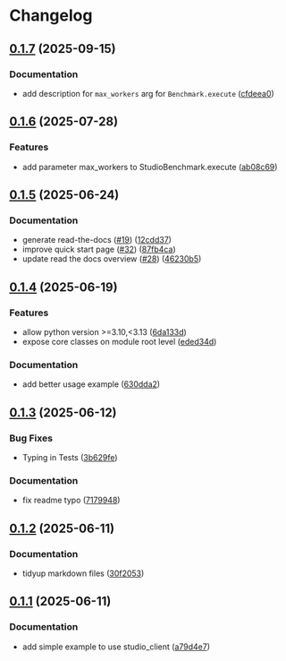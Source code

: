 # Changelog

## [0.1.7](https://github.com/Aleph-Alpha/pharia-studio-sdk/compare/v0.1.6...v0.1.7) (2025-09-15)


### Documentation

* add description for `max_workers` arg for `Benchmark.execute` ([cfdeea0](https://github.com/Aleph-Alpha/pharia-studio-sdk/commit/cfdeea0f62a088a52ac750c1600e0ec724aceac6))

## [0.1.6](https://github.com/Aleph-Alpha/pharia-studio-sdk/compare/v0.1.5...v0.1.6) (2025-07-28)


### Features

* add parameter max_workers to StudioBenchmark.execute ([ab08c69](https://github.com/Aleph-Alpha/pharia-studio-sdk/commit/ab08c69aee0e597ad0f8737e8946d3282bb01b69))

## [0.1.5](https://github.com/Aleph-Alpha/pharia-studio-sdk/compare/v0.1.4...v0.1.5) (2025-06-24)


### Documentation

* generate read-the-docs ([#19](https://github.com/Aleph-Alpha/pharia-studio-sdk/issues/19)) ([12cdd37](https://github.com/Aleph-Alpha/pharia-studio-sdk/commit/12cdd37ee6395609fe6ff51fd1f1e7f256893d1c))
* improve quick start page ([#32](https://github.com/Aleph-Alpha/pharia-studio-sdk/issues/32)) ([87fb4ca](https://github.com/Aleph-Alpha/pharia-studio-sdk/commit/87fb4ca4d28aa41a98d2ae6dabee69690cc8e789))
* update read the docs overview ([#28](https://github.com/Aleph-Alpha/pharia-studio-sdk/issues/28)) ([46230b5](https://github.com/Aleph-Alpha/pharia-studio-sdk/commit/46230b53cc96561a99d28d1ad137f40b2f2fac62))

## [0.1.4](https://github.com/Aleph-Alpha/pharia-studio-sdk/compare/v0.1.3...v0.1.4) (2025-06-19)


### Features

* allow python version &gt;=3.10,&lt;3.13 ([6da133d](https://github.com/Aleph-Alpha/pharia-studio-sdk/commit/6da133d2c4a18fad0e1b84a53951684e6791d31e))
* expose core classes on module root level ([eded34d](https://github.com/Aleph-Alpha/pharia-studio-sdk/commit/eded34d42a328721ff01669a4f16ecb3d0015793))


### Documentation

* add better usage example ([630dda2](https://github.com/Aleph-Alpha/pharia-studio-sdk/commit/630dda2f76da08b8f489781ed465102b4be62acf))

## [0.1.3](https://github.com/Aleph-Alpha/pharia-studio-sdk/compare/v0.1.2...v0.1.3) (2025-06-12)


### Bug Fixes

* Typing in Tests ([3b629fe](https://github.com/Aleph-Alpha/pharia-studio-sdk/commit/3b629fe7b944ec34459a410d491fabedf07f732f))


### Documentation

* fix readme typo ([7179948](https://github.com/Aleph-Alpha/pharia-studio-sdk/commit/717994855f1efa64cbfafc26dc200f7a7d0eedb4))

## [0.1.2](https://github.com/Aleph-Alpha/pharia-studio-sdk/compare/v0.1.1...v0.1.2) (2025-06-11)


### Documentation

* tidyup markdown files ([30f2053](https://github.com/Aleph-Alpha/pharia-studio-sdk/commit/30f20531a3c873077c95fac4d46583214d35ff93))

## [0.1.1](https://github.com/Aleph-Alpha/pharia-studio-sdk/compare/v0.1.0...v0.1.1) (2025-06-11)


### Documentation

* add simple example to use studio_client ([a79d4e7](https://github.com/Aleph-Alpha/pharia-studio-sdk/commit/a79d4e748ebcdf85a2460b2a0da62e8470d3e0fa))
